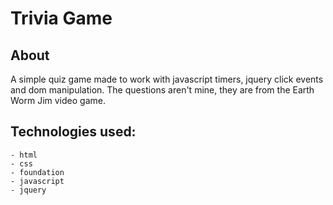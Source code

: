 # Trivia Game

## About
A simple quiz game made to work with javascript timers, jquery click events and dom manipulation. The questions aren't mine, they are from the Earth Worm Jim video game.
## Technologies used:
    - html
    - css
    - foundation
    - javascript
    - jquery

